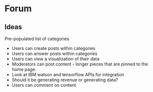 # Forum

## Ideas 
Pre-populated list of categories 
* Users can create posts within categories 
* Users can answer posts within categories 
* Users can view a visualization of their data 
* Moderators can post content - longer pieces that are pinned to the home page. 
* Look at IBM watson and tensorflow APIs for integration 
* Should it be generating revenue or generating data? 
* Users can comment on content
